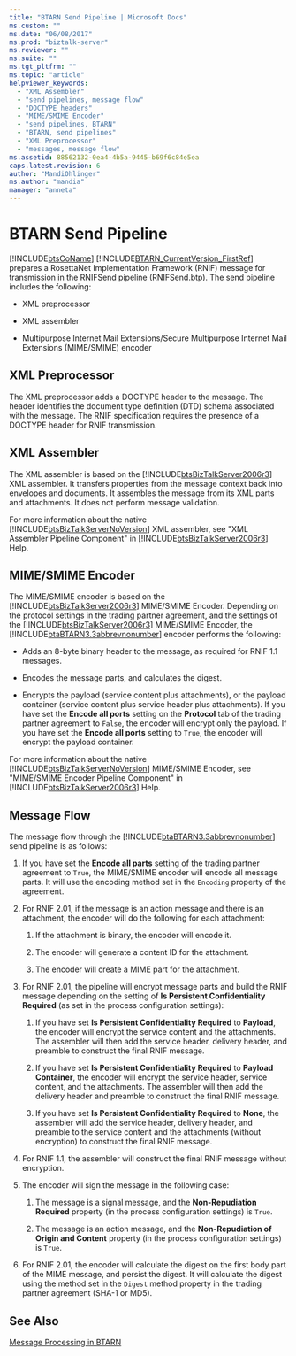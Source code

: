 ```yaml
---
title: "BTARN Send Pipeline | Microsoft Docs"
ms.custom: ""
ms.date: "06/08/2017"
ms.prod: "biztalk-server"
ms.reviewer: ""
ms.suite: ""
ms.tgt_pltfrm: ""
ms.topic: "article"
helpviewer_keywords: 
  - "XML Assembler"
  - "send pipelines, message flow"
  - "DOCTYPE headers"
  - "MIME/SMIME Encoder"
  - "send pipelines, BTARN"
  - "BTARN, send pipelines"
  - "XML Preprocessor"
  - "messages, message flow"
ms.assetid: 88562132-0ea4-4b5a-9445-b69f6c84e5ea
caps.latest.revision: 6
author: "MandiOhlinger"
ms.author: "mandia"
manager: "anneta"
---
```

# BTARN Send Pipeline
[!INCLUDE[btsCoName](../../includes/btsconame-md.md)] [!INCLUDE[BTARN_CurrentVersion_FirstRef](../../includes/btarn-currentversion-firstref-md.md)] prepares a RosettaNet Implementation Framework (RNIF) message for transmission in the RNIFSend pipeline (RNIFSend.btp). The send pipeline includes the following:  
  
-   XML preprocessor  
  
-   XML assembler  
  
-   Multipurpose Internet Mail Extensions/Secure Multipurpose Internet Mail Extensions (MIME/SMIME) encoder  
  
## XML Preprocessor  
 The XML preprocessor adds a DOCTYPE header to the message. The header identifies the document type definition (DTD) schema associated with the message. The RNIF specification requires the presence of a DOCTYPE header for RNIF transmission.  
  
## XML Assembler  
 The XML assembler is based on the [!INCLUDE[btsBizTalkServer2006r3](../../includes/btsbiztalkserver2006r3-md.md)] XML assembler. It transfers properties from the message context back into envelopes and documents. It assembles the message from its XML parts and attachments. It does not perform message validation.  
  
 For more information about the native [!INCLUDE[btsBizTalkServerNoVersion](../../includes/btsbiztalkservernoversion-md.md)] XML assembler, see "XML Assembler Pipeline Component" in [!INCLUDE[btsBizTalkServer2006r3](../../includes/btsbiztalkserver2006r3-md.md)] Help.  
  
## MIME/SMIME Encoder  
 The MIME/SMIME encoder is based on the [!INCLUDE[btsBizTalkServer2006r3](../../includes/btsbiztalkserver2006r3-md.md)] MIME/SMIME Encoder. Depending on the protocol settings in the trading partner agreement, and the settings of the [!INCLUDE[btsBizTalkServer2006r3](../../includes/btsbiztalkserver2006r3-md.md)] MIME/SMIME Encoder, the [!INCLUDE[btaBTARN3.3abbrevnonumber](../../includes/btabtarn3-3abbrevnonumber-md.md)] encoder performs the following:  
  
-   Adds an 8-byte binary header to the message, as required for RNIF 1.1 messages.  
  
-   Encodes the message parts, and calculates the digest.  
  
-   Encrypts the payload (service content plus attachments), or the payload container (service content plus service header plus attachments). If you have set the **Encode all ports** setting on the **Protocol** tab of the trading partner agreement to `False`, the encoder will encrypt only the payload. If you have set the **Encode all ports** setting to `True`, the encoder will encrypt the payload container.  
  
 For more information about the native [!INCLUDE[btsBizTalkServerNoVersion](../../includes/btsbiztalkservernoversion-md.md)] MIME/SMIME Encoder, see "MIME/SMIME Encoder Pipeline Component" in [!INCLUDE[btsBizTalkServer2006r3](../../includes/btsbiztalkserver2006r3-md.md)] Help.  
  
## Message Flow  
 The message flow through the [!INCLUDE[btaBTARN3.3abbrevnonumber](../../includes/btabtarn3-3abbrevnonumber-md.md)] send pipeline is as follows:  
  
1.  If you have set the **Encode all parts** setting of the trading partner agreement to `True`, the MIME/SMIME encoder will encode all message parts. It will use the encoding method set in the `Encoding` property of the agreement.  
  
2.  For RNIF 2.01, if the message is an action message and there is an attachment, the encoder will do the following for each attachment:  
  
    1.  If the attachment is binary, the encoder will encode it.  
  
    2.  The encoder will generate a content ID for the attachment.  
  
    3.  The encoder will create a MIME part for the attachment.  
  
3.  For RNIF 2.01, the pipeline will encrypt message parts and build the RNIF message depending on the setting of **Is Persistent Confidentiality Required** (as set in the process configuration settings):  
  
    1.  If you have set **Is Persistent Confidentiality Required** to **Payload**, the encoder will encrypt the service content and the attachments. The assembler will then add the service header, delivery header, and preamble to construct the final RNIF message.  
  
    2.  If you have set **Is Persistent Confidentiality Required** to **Payload Container**, the encoder will encrypt the service header, service content, and the attachments. The assembler will then add the delivery header and preamble to construct the final RNIF message.  
  
    3.  If you have set **Is Persistent Confidentiality Required** to **None**, the assembler will add the service header, delivery header, and preamble to the service content and the attachments (without encryption) to construct the final RNIF message.  
  
4.  For RNIF 1.1, the assembler will construct the final RNIF message without encryption.  
  
5.  The encoder will sign the message in the following case:  
  
    1.  The message is a signal message, and the **Non-Repudiation Required** property (in the process configuration settings) is `True`.  
  
    2.  The message is an action message, and the **Non-Repudiation of Origin and Content** property (in the process configuration settings) is `True`.  
  
6.  For RNIF 2.01, the encoder will calculate the digest on the first body part of the MIME message, and persist the digest. It will calculate the digest using the method set in the `Digest` method property in the trading partner agreement (SHA-1 or MD5).  
  
## See Also  
 [Message Processing in BTARN](../../adapters-and-accelerators/accelerator-rosettanet/message-processing-in-btarn.md)